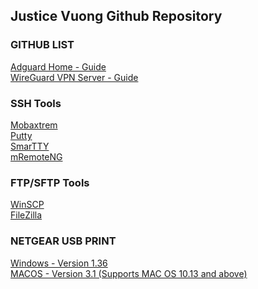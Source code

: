 ## Justice Vuong Github Repository

### GITHUB LIST
[Adguard Home - Guide](/adguard-home/)<br>
[WireGuard VPN Server - Guide](/wireguard-install/)

### SSH Tools
[Mobaxtrem](https://mobaxterm.mobatek.net/)<br>
[Putty](https://www.putty.org/)<br>
[SmarTTY](https://sysprogs.com/SmarTTY/)<br>
[mRemoteNG](https://mremoteng.org/)<br>


### FTP/SFTP Tools
[WinSCP](https://winscp.net/)<br>
[FileZilla](https://filezilla-project.org/)<br>


### NETGEAR USB PRINT
[Windows - Version 1.36](/Netgear-Print/USB-Printer_Win_v1.36.zip)<br>
[MACOS - Version 3.1 (Supports MAC OS 10.13 and above)](/Netgear-Print/USB-Printer-MAC_V3.1.zip)
